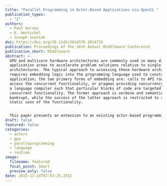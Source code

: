 ```yaml
---
title: "Parallel Programming in Actor-Based Applications via OpenCL "
publication_types:
  - "1"
authors:
  - Paul Harvey
  - K. Hentschel
  - Joseph Sventek
doi: https://doi.org/10.1145/2814576.2814732
publication: Proceedings of the 16th Annual Middleware Conference
publication_short: MIddleware
abstract: >-
  GPU and multicore hardware architectures are commonly used in many different
  application areas to accelerate problem solutions relative to single CPU
  architectures. The typical approach to accessing these hardware architectures
  requires embedding logic into the programming language used to construct the
  application; the two primary forms of embedding are: calls to API routines to
  access the concurrent functionality, or pragmas providing concurrency hints to
  a language compiler such that particular blocks of code are targeted to the
  concurrent functionality. The former approach is verbose and semantically
  bankrupt, while the success of the latter approach is restricted to simple,
  static uses of the functionality.


  This paper presents an extension to an existing actor-based programming model and runtime to support executing applications on parallel hardware architectures. Besides the glove-like fit of a kernel to the actor abstraction, quantitative code analysis shows that actor-based kernels are always significantly simpler than API-based coding, and generally simpler than pragma-based coding. The structuring of applications in this manner, enables the runtime to automate the initialisation and interaction with these parallel hardware platforms. Performance measurements show that the overheads of actor-based kernels are commensurate to API-based kernels, and range from equivalent to vastly improved for pragma-based annotations, both for sample and real-world applications.
draft: false
featured: false
categories:
  - actors
  - gpu
  - paralleprogramming
  - language
  - runtime
image:
  filename: featured
  focal_point: Smart
  preview_only: false
date: 2015-11-24T07:53:25.255Z
---
```

